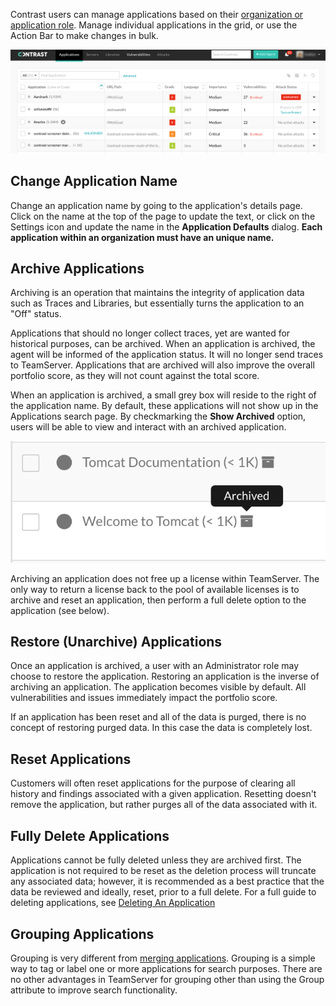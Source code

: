 <!--
title: "Managing Applications"
description: "Overview of the core operations for an application from the action bar."
tags: "user TeamServer application manage archiving restoring resetting deleting"
-->

Contrast users can manage applications based on their [organization or application role](admin-manageorgsroleperm.html#roles). Manage individual applications in the grid, or use the Action Bar to make changes in bulk. 

<a href="assets/images/Applications-page.png" rel="lightbox" title="Applications page"><img class="thumbnail" src="assets/images/Applications-page.png"/></a>

## Change Application Name 

Change an application name by going to the application's details page. Click on the name at the top of the page to update the text, or click on the Settings icon and update the name in the **Application Defaults** dialog. **Each application within an organization must have an unique name.** 

<!-- Should this address System Settings? -->

## Archive Applications

Archiving is an operation that maintains the integrity of application data such as Traces and Libraries, but essentially turns the application to an "Off" status.

Applications that should no longer collect traces, yet are wanted for historical purposes, can be archived. When an application is archived, the agent will be informed of the application status. It will no longer send traces to TeamServer. Applications that are archived will also improve the overall portfolio score, as they will not count against the total score. 

When an application is archived, a small grey box will reside to the right of the application name. By default, these applications will not show up in the Applications search page. By checkmarking the **Show Archived** option, users will be able to view and interact with an archived application.

<a href="assets/images/Archived_App.png" rel="lightbox" title="Example Archived Application"><img class="thumbnail" src="assets/images/Archived_App.png"/></a>

Archiving an application does not free up a license within TeamServer. The only way to return a license back to the pool of available licenses is to archive and reset an application, then perform a full delete option to the application (see below).

## Restore (Unarchive) Applications 
Once an application is archived, a user with an Administrator role may choose to restore the application. Restoring an application is the inverse of archiving an application. The application becomes visible by default. All vulnerabilities and issues immediately impact the portfolio score.

If an application has been reset and all of the data is purged, there is no concept of restoring purged data. In this case the data is completely lost.

## Reset Applications
Customers will often reset applications for the purpose of clearing all history and findings associated with a given application. Resetting doesn't remove the application, but rather purges all of the data associated with it.

## Fully Delete Applications 
Applications cannot be fully deleted unless they are archived first. The application is not required to be reset as the deletion process will truncate any associated data; however, it is recommended as a best practice that the data be reviewed and ideally, reset, prior to a full delete. For a full guide to deleting applications, see [Deleting An Application](user-appsmanage.html#delete)

## Grouping Applications
Grouping is very different from [merging applications](user-appsmanage.html#merge). Grouping is a simple way to tag or label one or more applications for search purposes. There are no other advantages in TeamServer for grouping other than using the Group attribute to improve search functionality.
